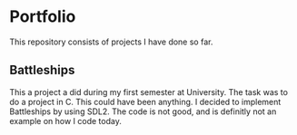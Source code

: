 # Portfolio
This repository consists of projects I have done so far.

## Battleships
This a project a did during my first semester at University. The task was to do a project in C. This could have been anything. I decided to implement Battleships by using SDL2.
The code is not good, and is definitly not an example on how I code today.
